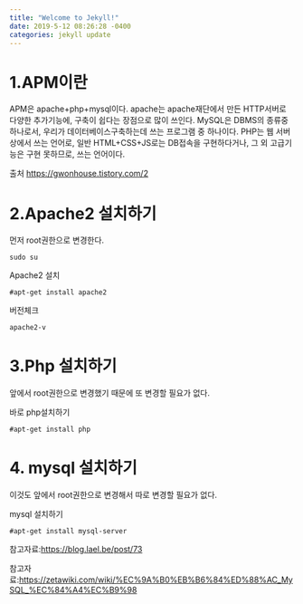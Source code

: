 ```yaml
---
title: "Welcome to Jekyll!"
date: 2019-5-12 08:26:28 -0400
categories: jekyll update
---
```

# 1.APM이란

APM은 apache+php+mysql이다.
apache는 apache재단에서 만든 HTTP서버로 다양한 추가기능에, 구축이 쉽다는 장점으로 많이 쓰인다.
MySQL은 DBMS의 종류중 하나로서, 우리가 데이터베이스구축하는데 쓰는 프로그램 중 하나이다.
PHP는 웹 서버상에서 쓰는 언어로, 일반 HTML+CSS+JS로는 DB접속을 구현하다거나, 그 외 고급기능은 구현 못하므로, 쓰는 언어이다.

출처 https://gwonhouse.tistory.com/2

# 2.Apache2 설치하기

먼저 root권한으로 변경한다.

    sudo su
   
Apache2 설치

    #apt-get install apache2

버전체크
   
    apache2-v
# 3.Php 설치하기

앞에서 root권한으로 변경했기 때문에 또 변경할 필요가 없다.

바로 php설치하기

    #apt-get install php

# 4. mysql 설치하기

이것도 앞에서 root권한으로 변경해서 따로 변경할 필요가 없다.

mysql 설치하기

    #apt-get install mysql-server
    
참고자료:https://blog.lael.be/post/73

참고자료:https://zetawiki.com/wiki/%EC%9A%B0%EB%B6%84%ED%88%AC_MySQL_%EC%84%A4%EC%B9%98
